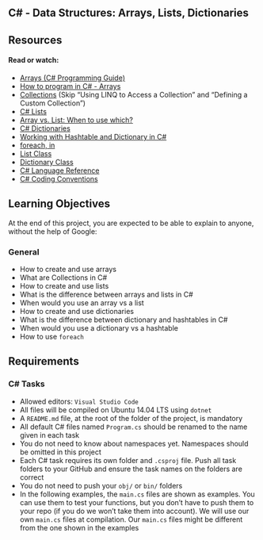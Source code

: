 C# - Data Structures: Arrays, Lists, Dictionaries
---


## Resources

#### Read or watch:

- [Arrays (C# Programming Guide)](https://docs.microsoft.com/en-us/dotnet/csharp/programming-guide/arrays/)
- [How to program in C# - Arrays](https://www.youtube.com/watch?v=RQ0JHMGiobo&feature=youtu.be)
- [Collections](https://docs.microsoft.com/en-us/dotnet/csharp/programming-guide/concepts/collections) (Skip “Using LINQ to Access a Collection” and “Defining a Custom Collection”)
- [C# Lists](http://csharp.net-informations.com/collection/list.htm)
- [Array vs. List: When to use which?](https://stackoverflow.com/questions/434761/array-versus-listt-when-to-use-which)
- [C# Dictionaries](http://csharp.net-informations.com/collection/dictionary.htm)
- [Working with Hashtable and Dictionary in C#](https://www.infoworld.com/article/3075954/working-with-hashtable-and-dictionary-in-c.html)
- [foreach, in](https://docs.microsoft.com/en-us/dotnet/csharp/language-reference/statements/iteration-statements)
- [List Class](https://docs.microsoft.com/en-us/dotnet/api/system.collections.generic.list-1?view=netcore-2.0)
- [Dictionary Class](https://docs.microsoft.com/en-us/dotnet/api/system.collections.generic.dictionary-2?view=netcore-2.0)
- [C# Language Reference](https://docs.microsoft.com/en-us/dotnet/csharp/language-reference/)
- [C# Coding Conventions](https://docs.microsoft.com/en-us/dotnet/csharp/fundamentals/coding-style/coding-conventions)

## Learning Objectives

At the end of this project, you are expected to be able to explain to anyone, without the help of Google:
### General

- How to create and use arrays
- What are Collections in C#
- How to create and use lists
- What is the difference between arrays and lists in C#
- When would you use an array vs a list
- How to create and use dictionaries
- What is the difference between dictionary and hashtables in C#
- When would you use a dictionary vs a hashtable
- How to use ```foreach```

## Requirements
### C# Tasks

- Allowed editors: ```Visual Studio Code```
- All files will be compiled on Ubuntu 14.04 LTS using ```dotnet```
- A ```README.md``` file, at the root of the folder of the project, is mandatory
- All default C# files named ```Program.cs``` should be renamed to the name given in each task
- You do not need to know about namespaces yet. Namespaces should be omitted in this project
- Each C# task requires its own folder and ```.csproj``` file. Push all task folders to your GitHub and ensure the task names on the folders are correct
- You do not need to push your ```obj/``` or ```bin/``` folders
- In the following examples, the ```main.cs``` files are shown as examples. You can use them to test your functions, but you don’t have to push them to your repo (if you do we won’t take them into account). We will use our own ```main.cs``` files at compilation. Our ```main.cs``` files might be different from the one shown in the examples
